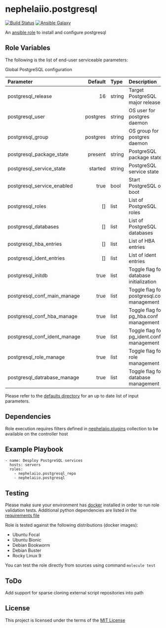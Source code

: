 # nephelaiio.postgresql

[![Build Status](https://github.com/nephelaiio/ansible-role-postgresql/actions/workflows/molecule.yml/badge.svg)](https://github.com/nephelaiio/ansible-role-postgresql/actions/wofklows/molecule.yml)
[![Ansible Galaxy](http://img.shields.io/badge/ansible--galaxy-nephelaiio.postgresql.vim-blue.svg)](https://galaxy.ansible.com/nephelaiio/postgresql/)

An [ansible role](https://galaxy.ansible.com/nephelaiio/postgresql) to install and configure postgresql

## Role Variables

The following is the list of end-user serviceable parameters: 

Global PostgreSQL configuration

| Parameter                    |  Default | Type   | Description                                | Required |
|:-----------------------------|---------:|:-------|:-------------------------------------------|:---------|
| postgresql_release           |       16 | string | Target PostgreSQL major release            | false    |
| postgresql_user              | postgres | string | OS user for postgres daemon                | false    |
| postgresql_group             | postgres | string | OS group for postgres daemon               | false    |
| postgresql_package_state     |  present | string | PostgreSQL package state                   | false    |
| postgresql_service_state     |  started | string | PostgreSQL service state                   | false    |
| postgresql_service_enabled   |     true | bool   | Start PostgreSQL on boot                   | false    |
| postgresql_roles             |       [] | list   | List of PostgreSQL roles                   | false    |
| postgresql_databases         |       [] | list   | List of PostgreSQL databases               | false    |
| postgresql_hba_entries       |       [] | list   | List of HBA entries                        | false    |
| postgresql_ident_entries     |       [] | list   | List of ident entries                      | false    |
| postgresql_initdb            |     true | list   | Toggle flag for database initialization    | false    |
| postgresql_conf_main_manage  |     true | list   | Toggle flag for postgresql.conf management | false    |
| postgresql_conf_hba_manage   |     true | list   | Toggle flag for pg_hba.conf management     | false    |
| postgresql_conf_ident_manage |     true | list   | Toggle flag for pg_ident.conf management   | false    |
| postgresql_role_manage       |     true | list   | Toggle flag for role management            | false    |
| postgresql_datrabase_manage  |     true | list   | Toggle flag for database management        | false    |

Please refer to the [defaults directory](/defaults/main/) for an up to date list of input parameters.

## Dependencies

Role execution requires filters defined in [nephelaiio.plugins](https://galaxy.ansible.com/ui/repo/published/nephelaiio/plugins/) collection to be available on the controller host

## Example Playbook

```
- name: Desploy PostgreSQL services
  hosts: servers
  roles:
    - nephelaiio.postgresql_repo
    - nephelaiio.postgresql
  ```

## Testing

Please make sure your environment has [docker](https://www.docker.com) installed in order to run role validation tests. Additional python dependencies are listed in the [requirements file](https://github.com/nephelaiio/ansible-role-requirements/blob/master/requirements.txt)

Role is tested against the following distributions (docker images):

  * Ubuntu Focal
  * Ubuntu Bionic
  * Debian Bookworm
  * Debian Buster
  * Rocky Linux 9

You can test the role directly from sources using command ` molecule test `

## ToDo

Add support for sparse cloning external script repositories into path

## License

This project is licensed under the terms of the [MIT License](/LICENSE)
